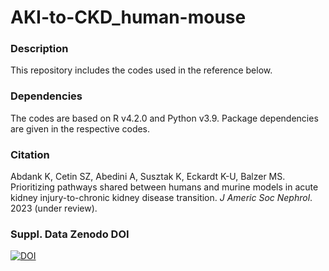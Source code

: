 # AKI-to-CKD_human-mouse

### Description
This repository includes the codes used in the reference below.

### Dependencies
The codes are based on R v4.2.0 and Python v3.9. Package dependencies are given in the respective codes.

### Citation
Abdank K, Cetin SZ, Abedini A, Susztak K, Eckardt K-U, Balzer MS. Prioritizing pathways shared between humans and murine models in acute kidney injury-to-chronic kidney disease transition. _J Americ Soc Nephrol_. 2023 (under review).

### Suppl. Data Zenodo DOI
[![DOI](https://zenodo.org/badge/DOI/10.5281/zenodo.10262095.svg)](https://doi.org/10.5281/zenodo.10262095)
